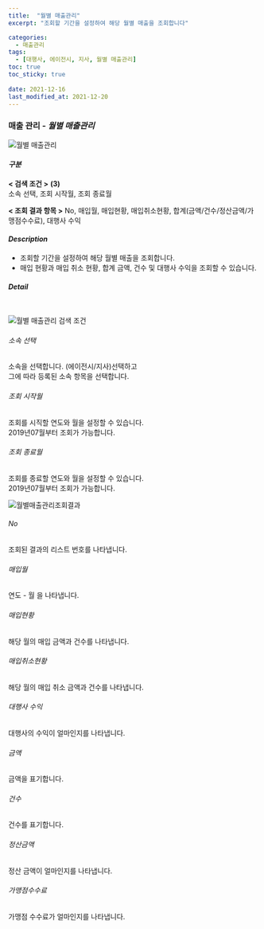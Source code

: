 ```yaml
---
title:  "월별 매출관리"
excerpt: "조회할 기간을 설정하여 해당 월별 매출을 조회합니다"

categories:
  - 매출관리
tags:
  - [대행사, 에이전시, 지사, 월별 매출관리]
toc: true
toc_sticky: true
 
date: 2021-12-16
last_modified_at: 2021-12-20
---
```

### 매출 관리 - *월별 매출관리*
![월별 매출관리](https://user-images.githubusercontent.com/95394003/146702704-1241d51c-cb36-4f15-bf4b-3d7c0e0c6966.jpeg)

#### *구분* <br>
**< 검색 조건 >** **(3)**
<br>소속 선택, 조회 시작월, 조회 종료월

**< 조회 결과 항목 >** 
No, 매입월, 매입현황, 매입취소현황, 합계(금액/건수/정산금액/가맹점수수료), 대행사 수익

#### *Description*
- 조회할 기간을 설정하여 해당 월별 매출을 조회합니다.
- 매입 현황과 매입 취소 현황, 합계 금액, 건수 및 대행사 수익을 조회할 수 있습니다.

#### *Detail*
<br>

![월별 매출관리 검색 조건](https://user-images.githubusercontent.com/95394003/146702670-0e7df93d-8d10-4545-9e37-69f3dba47dee.jpeg)
###### 소속 선택
소속을 선택합니다. (에이전시/지사)선택하고<br>그에 따라 등록된 소속 항목을 선택합니다.

###### 조회 시작월
조회를 시직할 연도와 월을 설정할 수 있습니다.<br>2019년07월부터 조회가 가능합니다.

###### 조회 종료월
조회를 종료할 연도와 월을 설정할 수 있습니다.<br>2019년07월부터 조회가 가능합니다.


![월별매출관리조회결과](https://user-images.githubusercontent.com/95394003/146702711-840d85cb-b22b-4497-8d4f-3c75939d1e2c.jpeg)
###### No
조회된 결과의 리스트 번호를 나타냅니다.

###### 매입월
연도 - 월 을 나타냅니다.

###### 매입현황
해당 월의 매입 금액과 건수를 나타냅니다.

###### 매입취소현황
해당 월의 매입 취소 금액과 건수를 나타냅니다.

###### 대행사 수익
대행사의 수익이 얼마인지를 나타냅니다.

###### 금액
금액을 표기합니다.

###### 건수
건수를 표기합니다.

###### 정산금액
정산 금액이 얼마인지를 나타냅니다.

###### 가맹점수수료
가맹점 수수료가 얼마인지를 나타냅니다.